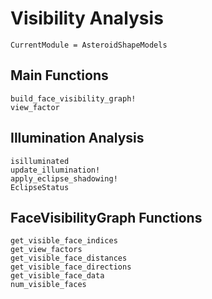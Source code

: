 # Visibility Analysis

```@meta
CurrentModule = AsteroidShapeModels
```

## Main Functions

```@docs
build_face_visibility_graph!
view_factor
```

## Illumination Analysis

```@docs
isilluminated
update_illumination!
apply_eclipse_shadowing!
EclipseStatus
```

## FaceVisibilityGraph Functions

```@docs
get_visible_face_indices
get_view_factors
get_visible_face_distances
get_visible_face_directions
get_visible_face_data
num_visible_faces
```